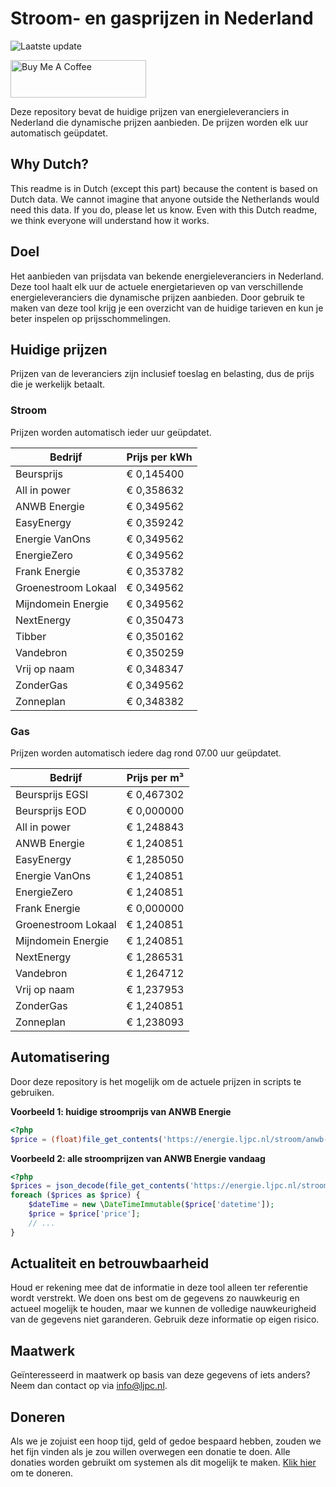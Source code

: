 # Stroom- en gasprijzen in Nederland

![Laatste update](https://img.shields.io/badge/laatste%20update-2023--10--30%2016%3A00%20CET-brightgreen)

<a href="https://www.buymeacoffee.com/Lars-" target="_blank"><img src="https://cdn.buymeacoffee.com/buttons/v2/default-orange.png" alt="Buy Me A Coffee" height="60" style="height: 60px !important;width: 217px !important;" ></a>

Deze repository bevat de huidige prijzen van energieleveranciers in Nederland die dynamische prijzen aanbieden. De prijzen worden elk uur automatisch geüpdatet.

## Why Dutch?

This readme is in Dutch (except this part) because the content is based on Dutch data. We cannot imagine that anyone outside the Netherlands would need this data. If you do, please let us know. Even with this Dutch readme, we think
everyone will understand how it works.

## Doel

Het aanbieden van prijsdata van bekende energieleveranciers in Nederland. Deze tool haalt elk uur de actuele energietarieven op van verschillende energieleveranciers die dynamische prijzen aanbieden. Door gebruik te maken van deze tool
krijg je een overzicht van de huidige tarieven en kun je beter inspelen op prijsschommelingen.

## Huidige prijzen

Prijzen van de leveranciers zijn inclusief toeslag en belasting, dus de prijs die je werkelijk betaalt.

### Stroom

Prijzen worden automatisch ieder uur geüpdatet.

 Bedrijf | Prijs per kWh 
---------|---------------
Beursprijs | € 0,145400
All in power | € 0,358632
ANWB Energie | € 0,349562
EasyEnergy | € 0,359242
Energie VanOns | € 0,349562
EnergieZero | € 0,349562
Frank Energie | € 0,353782
Groenestroom Lokaal | € 0,349562
Mijndomein Energie | € 0,349562
NextEnergy | € 0,350473
Tibber | € 0,350162
Vandebron | € 0,350259
Vrij op naam | € 0,348347
ZonderGas | € 0,349562
Zonneplan | € 0,348382


### Gas

Prijzen worden automatisch iedere dag rond 07.00 uur geüpdatet.

 Bedrijf | Prijs per m³ 
---------|--------------
Beursprijs EGSI | € 0,467302
Beursprijs EOD | € 0,000000
All in power | € 1,248843
ANWB Energie | € 1,240851
EasyEnergy | € 1,285050
Energie VanOns | € 1,240851
EnergieZero | € 1,240851
Frank Energie | € 0,000000
Groenestroom Lokaal | € 1,240851
Mijndomein Energie | € 1,240851
NextEnergy | € 1,286531
Vandebron | € 1,264712
Vrij op naam | € 1,237953
ZonderGas | € 1,240851
Zonneplan | € 1,238093


## Automatisering

Door deze repository is het mogelijk om de actuele prijzen in scripts te gebruiken.

**Voorbeeld 1: huidige stroomprijs van ANWB Energie**

```php
<?php
$price = (float)file_get_contents('https://energie.ljpc.nl/stroom/anwb-energie-nu.txt');

```

**Voorbeeld 2: alle stroomprijzen van ANWB Energie vandaag**

```php
<?php
$prices = json_decode(file_get_contents('https://energie.ljpc.nl/stroom/all-in-power-vandaag.json'),true);
foreach ($prices as $price) {
    $dateTime = new \DateTimeImmutable($price['datetime']);
    $price = $price['price'];
    // ...
}
```

## Actualiteit en betrouwbaarheid

Houd er rekening mee dat de informatie in deze tool alleen ter referentie wordt verstrekt. We doen ons best om de gegevens zo nauwkeurig en actueel mogelijk te houden, maar we kunnen de volledige nauwkeurigheid van de gegevens niet
garanderen. Gebruik deze informatie op eigen risico.

## Maatwerk

Geïnteresseerd in maatwerk op basis van deze gegevens of iets anders? Neem dan contact op
via [info@ljpc.nl](mailto:info@ljpc.nl?subject=Energie%20prijzen).

## Doneren

Als we je zojuist een hoop tijd, geld of gedoe bespaard hebben, zouden we het fijn vinden als je zou willen overwegen een
donatie te doen. Alle donaties worden gebruikt om systemen als dit mogelijk te
maken. [Klik hier](https://www.buymeacoffee.com/Lars-) om te doneren.
